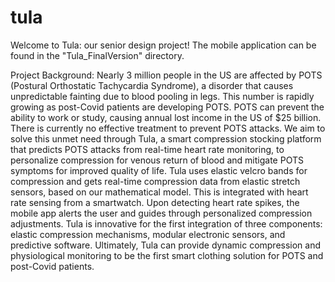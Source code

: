 # tula

Welcome to Tula: our senior design project! The mobile application can be found in the "Tula_FinalVersion" directory.

Project Background: Nearly 3 million people in the US are affected by POTS (Postural Orthostatic Tachycardia Syndrome), a disorder that causes unpredictable fainting due to blood pooling in legs. This number is rapidly growing as post-Covid patients are developing POTS. POTS can prevent the ability to work or study, causing annual lost income in the US of $25 billion. There is currently no effective treatment to prevent POTS attacks. We aim to solve this unmet need through Tula, a smart compression stocking platform that predicts POTS attacks from real-time heart rate monitoring, to personalize compression for venous return of blood and mitigate POTS symptoms for improved quality of life. Tula uses elastic velcro bands for compression and gets real-time compression data from elastic stretch sensors, based on our mathematical model. This is integrated with heart rate sensing from a smartwatch. Upon detecting heart rate spikes, the mobile app alerts the user and guides through personalized compression adjustments. Tula is innovative for the first integration of three components: elastic compression mechanisms, modular electronic sensors, and predictive software. Ultimately, Tula can provide dynamic compression and physiological monitoring to be the first smart clothing solution for POTS and post-Covid patients.
